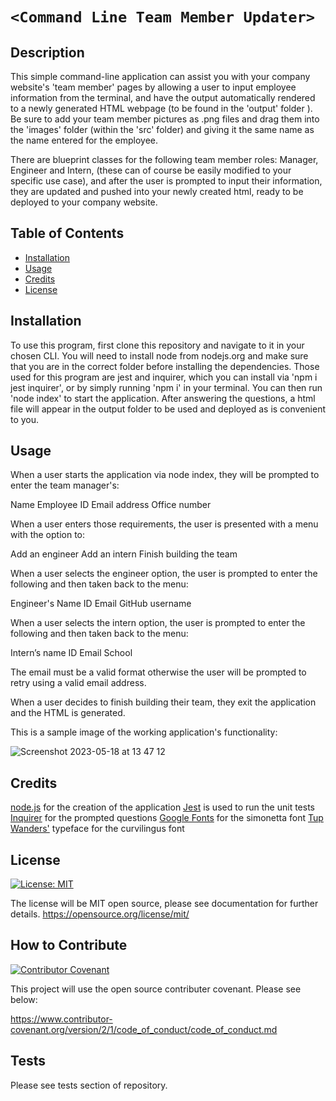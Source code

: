 # `<Command Line Team Member Updater>`

## Description

This simple command-line application can assist you with your company website's 'team member' pages by allowing a user to input employee information from the terminal, and have the output automatically rendered to a newly generated HTML webpage (to be found in the 'output' folder ). Be sure to add your team member pictures as .png files and drag them into the 'images' folder (within the 'src' folder) and giving it the same name as the name entered for the employee. 

There are blueprint classes for the following team member roles: Manager, Engineer and Intern, (these can of course be easily modified to your specific use case), and after the user is prompted to input their information, they are updated and pushed into your newly created html, ready to be deployed to your company website.

## Table of Contents

- [Installation](#installation)
- [Usage](#usage)
- [Credits](#credits)
- [License](#license)

## Installation

To use this program, first clone this repository and navigate to it in your chosen CLI. You will need to install node from nodejs.org and make sure that you are in the correct folder before installing the dependencies. Those used for this program are jest and inquirer, which you can install via 'npm i jest inquirer', or by simply running 'npm i' in your terminal. You can then run 'node index' to start the application. After answering the questions, a html file will appear in the output folder to be used and deployed as is convenient to you.

## Usage

When a user starts the application via node index, they will be prompted to enter the team manager's:

Name
Employee ID
Email address
Office number

When a user enters those requirements, the user is presented with a menu with the option to:

Add an engineer
Add an intern
Finish building the team

When a user selects the engineer option, the user is prompted to enter the following and then taken back to the menu:

Engineer's Name
ID
Email
GitHub username

When a user selects the intern option, the user is prompted to enter the following and then taken back to the menu:

Intern’s name
ID
Email
School

The email must be a valid format otherwise the user will be prompted to retry using a valid email address. 

When a user decides to finish building their team, they exit the application and the HTML is generated.

This is a sample image of the working application's functionality:

![Screenshot 2023-05-18 at 13 47 12](https://github.com/angelinatech/Node.js-CLI.-Team-Member-Updater/assets/130837613/ff713962-87b4-4d86-829c-3ea47509fad6)

## Credits

[node.js](https://nodejs.org/en/download) for the creation of the application
[Jest](https://www.npmjs.com/package/jest) is used to run the unit tests
[Inquirer](https://www.npmjs.com/package/inquirer) for the prompted questions
[Google Fonts](https://fonts.google.com/specimen/Simonetta) for the simonetta font
[Tup Wanders'](https://www.cufonfonts.com/font/curvilingus) typeface for the curvilingus font


## License

[![License: MIT](https://img.shields.io/badge/License-MIT-yellow.svg)](https://opensource.org/licenses/MIT)

The license will be MIT open source, please see documentation for further details.
https://opensource.org/license/mit/

## How to Contribute

[![Contributor Covenant](https://img.shields.io/badge/Contributor%20Covenant-2.1-4baaaa.svg)](code_of_conduct.md)

This project will use the open source contributer covenant. Please see below:

https://www.contributor-covenant.org/version/2/1/code_of_conduct/code_of_conduct.md

## Tests

Please see tests section of repository.

